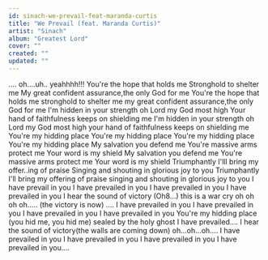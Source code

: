 ```yaml
---
id: sinach-we-prevail-feat-maranda-curtis
title: "We Prevail (feat. Maranda Curtis)"
artist: "Sinach"
album: "Greatest Lord"
cover: ""
created: ""
updated: ""
---
```


....
oh....uh..
yeahhhh!!!
You're the hope that holds me
Stronghold to shelter me
My great confident assurance,the only God for me
You're the hope that holds me
stronghold to shelter me
my great confident assurance,the only God for me
I'm hidden in your strength oh Lord my God most high
Your hand of faithfulness keeps on shielding me
I'm hidden in your strength oh Lord my God most high
your hand of faithfulness keeps on shielding me
You're my hidding place
You're my hidding place
You're my hidding place
You're my hidding place
My salvation you defend me
You're massive arms protect me
Your word is my shield
My salvation you defend me
You're massive arms protect me
Your word is my shield
 Triumphantly I'lll bring my offer..ing of praise
Singing and shouting in glorious joy to you
Triumphantly I'll bring my offering of praise
singing and shouting in glorious joy to you
I have prevail in you
I have prevailed in you
I have prevailed in you
I have prevailed in you
I hear the sound of victory (Oh8...)
this is a war cry
oh oh oh oh.....
(the victory is now)
....
I have prevailed in you
I have prevailed in you
I have prevailed in you
I have prevailed in you
You're my hidding place (you hid me, you hid me)
sealed by the holy ghost
I have prevailed....
I hear the sound of victory(the walls are coming down)
oh...oh...oh....
I have prevailed in you
I have prevailed in you
I have prevailed in you
I have prevailed in you....